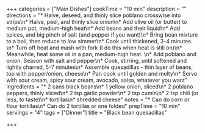 +++
categories = ["Main Dishes"]
cookTime = "10 min"
description = ""
directions = "* Halve, deseed, and thinly slice poblano crosswise into strips\n* Halve, peel, and thinly slice onion\n* Add olive oil (or butter) to medium pot, medium-high heat\n* Add beans and their liquid\n* Add spices, and big pinch of salt (and pepper if you want)\n* Bring bean mixture to a boil, then reduce to low simmer\n* Cook until thickened, 3-4 minutes. \n* Turn off heat and mash with fork (I do this when heat is still on)\n* Meanwhile, heat some oil in a pan, medium-high heat. \n* Add poblano and onion. Season with salt and pepper\n* Cook, stirring, until softened and lightly charred, 5-7 minutes\n* Assemble quesadillas - thin layer of beans, top with pepper/onion, cheese\n* Pan cook until golden and melty\n* Serve with sour cream, spicy sour cream, avocado, salsa, whatever you want"
ingredients = "* 2 cans black beans\n* 1 yellow onion, sliced\n* 2 poblano peppers, thinly sliced\n* 2 tsp garlic powder\n* 2 tsp cumin\n* 2 tsp chili (or less, to taste)\n* tortillas\n* shredded cheese"
notes = "* Can do corn or flour tortillas\n* Can do 2 tortillas or one folded"
prepTime = "10 min"
servings = "4"
tags = ["Dinner"]
title = "Black bean quesadillas"

+++
